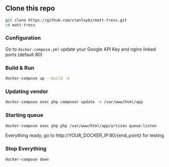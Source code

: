 ## Clone this repo

```bash
git clone https://github.com/stanleybz/matt-tress.git
cd matt-tress
```

### Configuration

Go to `docker-compose.yml` update your Google API Key and nginx linked ports (default 80)

### Build & Run

```bash
docker-compose up --build -d
```

### Updating vendor

```bash
docker-compose exec php composer update -d /var/www/html/app
```

### Starting queue

```bash
docker-compose exec php php /var/www/html/app/artisan queue:listen
```

Everything ready, go to http://YOUR_DOCKER_IP:80/{end_point} for testing

### Stop Everything

```bash
docker-compose down
```
